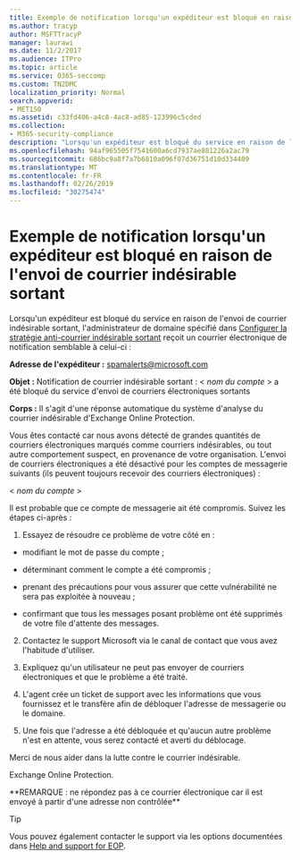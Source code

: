 ```yaml
---
title: Exemple de notification lorsqu'un expéditeur est bloqué en raison de l'envoi de courrier indésirable sortant
ms.author: tracyp
author: MSFTTracyP
manager: laurawi
ms.date: 11/2/2017
ms.audience: ITPro
ms.topic: article
ms.service: O365-seccomp
ms.custom: TN2DMC
localization_priority: Normal
search.appverid:
- MET150
ms.assetid: c33fd406-a4c8-4ac8-ad85-123996c5cded
ms.collection:
- M365-security-compliance
description: "Lorsqu'un expéditeur est bloqué du service en raison de l'envoi de courrier indésirable sortant, l'administrateur de domaine spécifié dans Configurer la stratégie anti-courrier indésirable sortant reçoit un courrier électronique de notification semblable à celui-ci :"
ms.openlocfilehash: 94af965505f7541600a6cd7937ae881226a2ac79
ms.sourcegitcommit: 686bc9a8f7a7b6810a096f07d36751d10d334409
ms.translationtype: MT
ms.contentlocale: fr-FR
ms.lasthandoff: 02/26/2019
ms.locfileid: "30275474"
---
```

# <a name="sample-notification-when-a-sender-is-blocked-sending-outbound-spam"></a>Exemple de notification lorsqu'un expéditeur est bloqué en raison de l'envoi de courrier indésirable sortant

Lorsqu'un expéditeur est bloqué du service en raison de l'envoi de courrier indésirable sortant, l'administrateur de domaine spécifié dans [Configurer la stratégie anti-courrier indésirable sortant](configure-the-outbound-spam-policy.md) reçoit un courrier électronique de notification semblable à celui-ci : 
  
 **Adresse de l'expéditeur :** spamalerts@microsoft.com 
  
 **Objet :** Notification de courrier indésirable sortant : \<  *nom du compte*  \> a été bloqué du service d'envoi de courriers électroniques sortants 
  
 **Corps :** Il s'agit d'une réponse automatique du système d'analyse du courrier indésirable d'Exchange Online Protection. 
  
Vous êtes contacté car nous avons détecté de grandes quantités de courriers électroniques marqués comme courriers indésirables, ou tout autre comportement suspect, en provenance de votre organisation. L'envoi de courriers électroniques a été désactivé pour les comptes de messagerie suivants (ils peuvent toujours recevoir des courriers électroniques) :
  
\< *nom du compte*  \> 
  
Il est probable que ce compte de messagerie ait été compromis. Suivez les étapes ci-après :
  
1. Essayez de résoudre ce problème de votre côté en :
    
  - modifiant le mot de passe du compte ;
    
  - déterminant comment le compte a été compromis ;
    
  - prenant des précautions pour vous assurer que cette vulnérabilité ne sera pas exploitée à nouveau ;
    
  - confirmant que tous les messages posant problème ont été supprimés de votre file d'attente des messages.
    
2. Contactez le support Microsoft via le canal de contact que vous avez l'habitude d'utiliser.
    
3. Expliquez qu'un utilisateur ne peut pas envoyer de courriers électroniques et que le problème a été traité.
    
4. L'agent crée un ticket de support avec les informations que vous fournissez et le transfère afin de débloquer l'adresse de messagerie ou le domaine.
    
5. Une fois que l'adresse a été débloquée et qu'aucun autre problème n'est en attente, vous serez contacté et averti du déblocage.
    
Merci de nous aider dans la lutte contre le courrier indésirable.
  
Exchange Online Protection.
  
\*\*REMARQUE : ne répondez pas à ce courrier électronique car il est envoyé à partir d'une adresse non contrôlée\*\*
  
> [!TIP]
> Vous pouvez également contacter le support via les options documentées dans [Help and support for EOP](eop/help-and-support-for-eop.md). 
  


